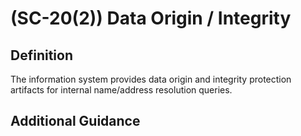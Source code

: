 
# (SC-20(2)) Data Origin / Integrity

## Definition

The information system provides data origin and integrity protection artifacts for internal name/address resolution queries.

## Additional Guidance


